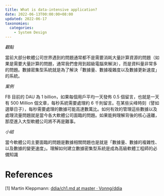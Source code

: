 ```yaml
---
title: What is data-intensive application?
date: 2022-06-13T00:00:00+08:00
updated: 2022-06-17
taxonomies:
  categories:
    - System Design
---
```


*觀點*

當前大部分軟體公司世界遇到的問題通常都不是需要消耗大量計算資源的問題（如果是需要大量計算的問題，通常我們會用到超級電腦來解決），而是資料量非常多的問題。數據密集型系統就是為了解決「數據量、數據複雜度以及數據更新速度」的系統。

*案例*

FB 目前的 DAU 為 1 billion，如果每個用戶平均一天發佈 0.5 個留言，也就是一天有 500 Million 個文章，每秒系統需要處理約 6 千則留言。在某些尖峰時刻（譬如選舉日子），每秒需要處理的數據可能高達數萬比。如何有效的管理這些數據以及處理流量問題就是當今各大軟體公司面臨的問題。如果能夠理解背後的核心遠離，那麼進入大型軟體公司將不再是難事。

*小結*

當今軟體公司主要面臨的問題是數據相關問題也是就是「數據量、數據的複雜性、以及數據的變更速度」。理解如何建立數據密集型系統是成為高級軟體工程師的必備知識

<!-- more -->

# References

[1] Martin Kleppmann: [ddia/ch1.md at master · Vonng/ddia](https://github.com/Vonng/ddia/blob/master/ch1.md?fbclid=IwAR2PNRnpakVo2kU2glP7AZNH5ycgJbsysfMXl4LEzzBbBRAUXBXwqjBmM0-U)
